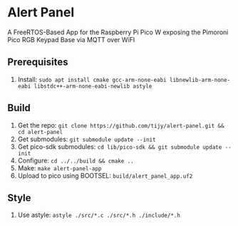 # Alert Panel

A FreeRTOS-Based App for the Raspberry Pi Pico W exposing the Pimoroni Pico RGB Keypad Base via MQTT over WiFI

## Prerequisites

1. Install: `sudo apt install cmake gcc-arm-none-eabi libnewlib-arm-none-eabi libstdc++-arm-none-eabi-newlib astyle`

## Build

1. Get the repo: `git clone https://github.com/tijy/alert-panel.git && cd alert-panel`
2. Get submodules: `git submodule update --init`
3. Get pico-sdk submodules: `cd lib/pico-sdk && git submodule update --init`
4. Configure: `cd ../../build && cmake ..`
5. Make: `make alert-panel-app`
6. Upload to pico using BOOTSEL: `build/alert_panel_app.uf2`

## Style

1. Use astyle: `astyle ./src/*.c ./src/*.h ./include/*.h`